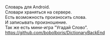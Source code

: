 Словарь для Android.<br>
Словари храняться на сервере.<br>
Есть возможность произносить слова.<br>
И записывать произношение.<br>
Так же есть мини-игра "Угадай Слово".<br>
https://github.com/bobolboris/DictionaryBackEnd
